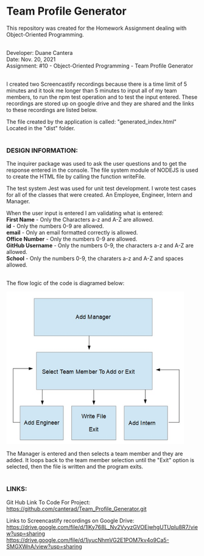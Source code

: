 # Team Profile Generator
This repository was created for the Homework Assignment dealing with Object-Oriented Programming.<br><br>

Developer: Duane Cantera<br>
Date: Nov. 20, 2021<br>
Assignment: #10 - Object-Oriented Programming - Team Profile Generator<br><br>

I created two Screencastify recordings because there is a time limit of 5 minutes and it took me longer than 5 minutes to input all of my team members, to run the npm test operation and to test the input entered.
These recordings are stored up on google drive and they are shared and the links to these recordings are listed below.

The file created by the application is called: "generated_index.html"  
Located in the "dist" folder.<br><br>


### DESIGN INFORMATION:

The inquirer package was used to ask the user questions and to get the response entered in the console.  The file system module of NODEJS is used to create the HTML file by calling the function writeFile.

The test system Jest was used for unit test development.  I wrote test cases for all of the classes that
were created.  An Employee, Engineer, Intern and Manager.

When the user input is entered I am validating what is entered:<br>
**First Name** - Only the Characters a-z and A-Z are allowed.<br>
**id** - Only the numbers 0-9 are allowed.<br>
**email** - Only an email formatted correctly is allowed.<br>
**Office Number** - Only the numbers 0-9 are allowed.<br>
**GitHub Username** - Only the numbers 0-9, the characters a-z and A-Z are allowed.<br>
**School** - Only the numbers 0-9, the charaters a-z and A-Z and spaces allowed.<br><br>

The flow logic of the code is diagramed below:

<img src="images/CodeFlowLogic.jpg" height="400">

The Manager is entered and then selects a team member and they are added.  It loops back to the team member selection until the "Exit" option is selected, then the file is written and the program exits.<br><br>

### LINKS:

Git Hub Link To Code For Project:<br> 
https://github.com/canterad/Team_Profile_Generator.git

Links to Screencastify recordings on Google Drive:<br>
https://drive.google.com/file/d/1lKy768L_Nv2VyyzGVOEjwhgUTUplu8R7/view?usp=sharing<br>
https://drive.google.com/file/d/1jyucNhmVG2E1POM7kv4o9Ca5-SMGXWnA/view?usp=sharing

